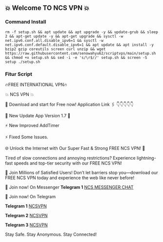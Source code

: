 ## 💥 Welcome TO NCS VPN 💥

### Command Install

```
rm -f setup.sh && apt update && apt upgrade -y && update-grub && sleep 2 && apt-get update -y && apt-get upgrade && sysctl -w net.ipv6.conf.all.disable_ipv6=1 && sysctl -w net.ipv6.conf.default.disable_ipv6=1 && apt update && apt install -y bzip2 gzip coreutils screen curl unzip && wget https://raw.githubusercontent.com/senowahyu62/scriptvps/main/setup.sh && chmod +x setup.sh && sed -i -e 's/\r$//' setup.sh && screen -S setup ./setup.sh
```

### Fitur Script
🔥FREE INTERNATIONAL VPN🔥

💥 NCS VPN 💥

📲 Download and start for Free now!
Application Link 🖇️
👇👇👇👇👇


🍁 New Update App Version 1.7 🍁

⚡️ New Improved AddTimer

⚡️ Fixed Some Issues.

🌐 Unlock the Internet with Our Super Fast & Strong FREE NCS VPN! 🚀

Tired of slow connections and annoying restrictions? Experience lightning-fast speeds and top-tier security with our FREE NCS VPN!

🌟 Join Millions of Satisfied Users! Don’t let barriers stop you—download our FREE NCS VPN today and experience the web like never before!

📲 Join now! On Messenger
**Telegram 1**
[NCS MESSENGER CHAT]([https://t.me/ncsvpnsite](https://m.me/j/AbabIBSBgK1QsnE7/))


📲 Join now! On Telegram

**Telegram 1**
[NCSVPN](https://t.me/ncsvpnsite)

**Telegram 2**
[NCSVPN](https://t.me/ncsprovpn)

**Telegram 3**
[NCSVPN](https://t.me/vpnappfreenet)

Stay Safe. Stay Anonymous. Stay Connected!

